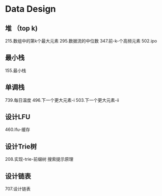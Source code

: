 # Data Design

## 堆 （top k)

215.数组中的第k个最大元素
295.数据流的中位数
347.前-k-个高频元素
502.ipo

## 最小栈

155.最小栈

## 单调栈

739.每日温度
496.下一个更大元素-i
503.下一个更大元素-ii

## 设计LFU

460.lfu-缓存

## 设计Trie树

208.实现-trie-前缀树
搜索提示原理

## 设计链表

707.设计链表
